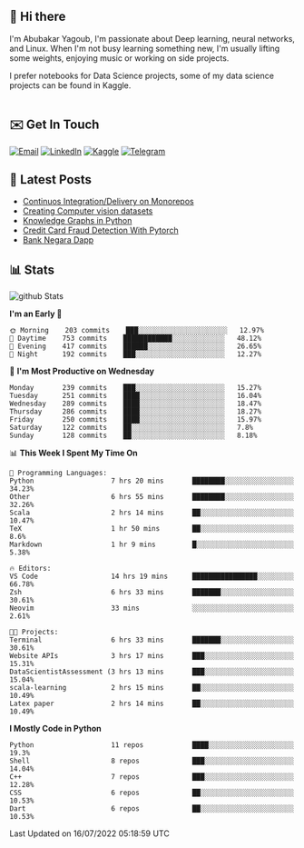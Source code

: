 ## 👋 Hi there

I'm Abubakar Yagoub, I'm passionate about Deep learning, neural networks, and
Linux. When I'm not busy learning something new, I'm usually lifting some
weights, enjoying music or working on side projects.

I prefer notebooks for Data Science projects, some of my data science projects
can be found in Kaggle. <br> <br>

## ✉️ Get In Touch

[![Email](https://img.shields.io/badge/Email-f1f1f1?style=for-the-badge&logo=gmail&logoColor=0f111a)](mailto:hi@blacksuan19.dev)
[![LinkedIn](https://img.shields.io/badge/LinkedIn-0077B5?style=for-the-badge&logo=linkedin&logoColor=white)](https://www.linkedin.com/in/blacksuan19/)
[![Kaggle](https://img.shields.io/badge/Kaggle-5acfff?style=for-the-badge&logo=kaggle&logoColor=white)](http://kaggle.com/abubakaryagob/)
[![Telegram](https://img.shields.io/badge/Telegram-2CA5E0?style=for-the-badge&logo=telegram&logoColor=white)](https://t.me/blacksuan19)

## 📩 Latest Posts

<!-- BLOG-POST-LIST:START -->
- [Continuos Integration/Delivery on Monorepos](http://blacksuan19.dev/blog/github-actions-monorepos/)
- [Creating Computer vision datasets](http://blacksuan19.dev/blog/creating-datasets/)
- [Knowledge Graphs in Python](http://blacksuan19.dev/projects/Knowledge_Graphs/)
- [Credit Card Fraud Detection With Pytorch](http://blacksuan19.dev/projects/credit-card-fraud-detection-with-pytorch/)
- [Bank Negara Dapp](http://blacksuan19.dev/projects/bank-negara/)
<!-- BLOG-POST-LIST:END -->

## 📊 Stats

![github Stats](https://github-readme-stats.vercel.app/api?username=blacksuan19&theme=github_dark&show_icons=true&count_private=true&custom_title=Github%20Stats&hide_border=true)

<!--START_SECTION:waka-->
**I'm an Early 🐤** 

```text
🌞 Morning    203 commits    ███░░░░░░░░░░░░░░░░░░░░░░   12.97% 
🌆 Daytime    753 commits    ████████████░░░░░░░░░░░░░   48.12% 
🌃 Evening    417 commits    ██████░░░░░░░░░░░░░░░░░░░   26.65% 
🌙 Night      192 commits    ███░░░░░░░░░░░░░░░░░░░░░░   12.27%

```
📅 **I'm Most Productive on Wednesday** 

```text
Monday       239 commits    ███░░░░░░░░░░░░░░░░░░░░░░   15.27% 
Tuesday      251 commits    ████░░░░░░░░░░░░░░░░░░░░░   16.04% 
Wednesday    289 commits    ████░░░░░░░░░░░░░░░░░░░░░   18.47% 
Thursday     286 commits    ████░░░░░░░░░░░░░░░░░░░░░   18.27% 
Friday       250 commits    ████░░░░░░░░░░░░░░░░░░░░░   15.97% 
Saturday     122 commits    ██░░░░░░░░░░░░░░░░░░░░░░░   7.8% 
Sunday       128 commits    ██░░░░░░░░░░░░░░░░░░░░░░░   8.18%

```


📊 **This Week I Spent My Time On** 

```text
💬 Programming Languages: 
Python                   7 hrs 20 mins       ████████░░░░░░░░░░░░░░░░░   34.23% 
Other                    6 hrs 55 mins       ████████░░░░░░░░░░░░░░░░░   32.26% 
Scala                    2 hrs 14 mins       ██░░░░░░░░░░░░░░░░░░░░░░░   10.47% 
TeX                      1 hr 50 mins        ██░░░░░░░░░░░░░░░░░░░░░░░   8.6% 
Markdown                 1 hr 9 mins         █░░░░░░░░░░░░░░░░░░░░░░░░   5.38%

🔥 Editors: 
VS Code                  14 hrs 19 mins      ████████████████░░░░░░░░░   66.78% 
Zsh                      6 hrs 33 mins       ███████░░░░░░░░░░░░░░░░░░   30.61% 
Neovim                   33 mins             ░░░░░░░░░░░░░░░░░░░░░░░░░   2.61%

🐱‍💻 Projects: 
Terminal                 6 hrs 33 mins       ███████░░░░░░░░░░░░░░░░░░   30.61% 
Website APIs             3 hrs 17 mins       ███░░░░░░░░░░░░░░░░░░░░░░   15.31% 
DataScientistAssessment (3 hrs 13 mins       ███░░░░░░░░░░░░░░░░░░░░░░   15.04% 
scala-learning           2 hrs 15 mins       ██░░░░░░░░░░░░░░░░░░░░░░░   10.49% 
Latex paper              2 hrs 14 mins       ██░░░░░░░░░░░░░░░░░░░░░░░   10.49%

```

**I Mostly Code in Python** 

```text
Python                   11 repos            ████░░░░░░░░░░░░░░░░░░░░░   19.3% 
Shell                    8 repos             ███░░░░░░░░░░░░░░░░░░░░░░   14.04% 
C++                      7 repos             ███░░░░░░░░░░░░░░░░░░░░░░   12.28% 
CSS                      6 repos             ██░░░░░░░░░░░░░░░░░░░░░░░   10.53% 
Dart                     6 repos             ██░░░░░░░░░░░░░░░░░░░░░░░   10.53%

```



 Last Updated on 16/07/2022 05:18:59 UTC
<!--END_SECTION:waka-->
